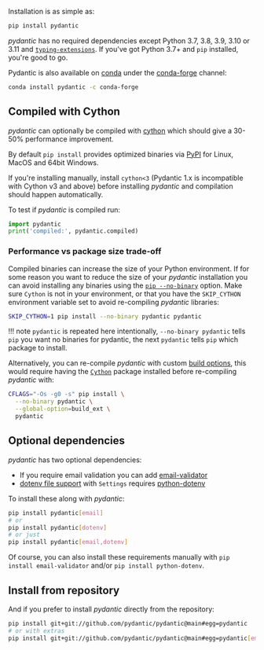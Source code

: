 Installation is as simple as:

```bash
pip install pydantic
```

*pydantic* has no required dependencies except Python 3.7, 3.8, 3.9, 3.10 or 3.11 and
[`typing-extensions`](https://pypi.org/project/typing-extensions/).
If you've got Python 3.7+ and `pip` installed, you're good to go.

Pydantic is also available on [conda](https://www.anaconda.com) under the [conda-forge](https://conda-forge.org)
channel:

```bash
conda install pydantic -c conda-forge
```

## Compiled with Cython

*pydantic* can optionally be compiled with [cython](https://cython.org/) which should give a 30-50% performance improvement. 

By default `pip install` provides optimized binaries via [PyPI](https://pypi.org/project/pydantic/#files) for Linux, MacOS and 64bit Windows.


If you're installing manually, install `cython<3` (Pydantic 1.x is incompatible with Cython v3 and above) before installing *pydantic* and compilation should happen automatically.

To test if *pydantic* is compiled run:

```py
import pydantic
print('compiled:', pydantic.compiled)
```

### Performance vs package size trade-off

Compiled binaries can increase the size of your Python environment. If for some reason you want to reduce the size of your *pydantic* installation you can avoid installing any binaries using the [`pip --no-binary`](https://pip.pypa.io/en/stable/cli/pip_install/#install-no-binary) option. Make sure `Cython` is not in your environment, or that you have the `SKIP_CYTHON` environment variable set to avoid re-compiling *pydantic* libraries:

```bash
SKIP_CYTHON=1 pip install --no-binary pydantic pydantic
```
!!! note
    `pydantic` is repeated here intentionally, `--no-binary pydantic` tells `pip` you want no binaries for pydantic,
    the next `pydantic` tells `pip` which package to install.

Alternatively, you can re-compile *pydantic* with custom [build options](https://gcc.gnu.org/onlinedocs/gcc/Optimize-Options.html), this would require having the [`Cython`](https://pypi.org/project/Cython/) package installed before re-compiling *pydantic* with:
```bash
CFLAGS="-Os -g0 -s" pip install \
  --no-binary pydantic \
  --global-option=build_ext \
  pydantic
```

## Optional dependencies

*pydantic* has two optional dependencies:

* If you require email validation you can add [email-validator](https://github.com/JoshData/python-email-validator)
* [dotenv file support](usage/settings.md#dotenv-env-support) with `Settings` requires
  [python-dotenv](https://pypi.org/project/python-dotenv)

To install these along with *pydantic*:
```bash
pip install pydantic[email]
# or
pip install pydantic[dotenv]
# or just
pip install pydantic[email,dotenv]
```

Of course, you can also install these requirements manually with `pip install email-validator` and/or `pip install python-dotenv`.


## Install from repository

And if you prefer to install *pydantic* directly from the repository:
```bash
pip install git+git://github.com/pydantic/pydantic@main#egg=pydantic
# or with extras
pip install git+git://github.com/pydantic/pydantic@main#egg=pydantic[email,dotenv]
```
